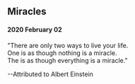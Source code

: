## Miracles

#### 2020 February 02

"There are only two ways to live your life.  
One is as though nothing is a miracle.  
The is as though everything is a miracle."  

--Attributed to Albert Einstein


